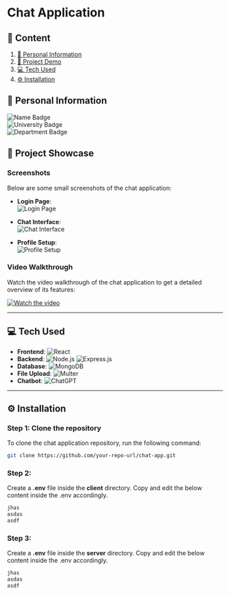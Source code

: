 # Chat Application

## 🚀 Content
1. [📜 Personal Information](#personal-information)
2. [🎥 Project Demo](#project-showcase)
3. [💻 Tech Used](#tech-used)
4. [⚙️ Installation](#installation)

## 📜 Personal Information

![Name Badge](https://img.shields.io/badge/Name-PRIYAM-blue)  
![University Badge](https://img.shields.io/badge/University-Indian%20Institute%20of%20Technology%20Mandi%20(IIT%20Mandi)-green)  
![Department Badge](https://img.shields.io/badge/Department-Data%20Science%20and%20Engineering%20(DSE)-orange)

## 🎥 Project Showcase

### Screenshots

Below are some small screenshots of the chat application:

- **Login Page**:  
  ![Login Page](https://via.placeholder.com/150x100?text=Login+Page)

- **Chat Interface**:  
  ![Chat Interface](https://via.placeholder.com/150x100?text=Chat+Interface)

- **Profile Setup**:  
  ![Profile Setup](https://via.placeholder.com/150x100?text=Profile+Setup)

### Video Walkthrough

Watch the video walkthrough of the chat application to get a detailed overview of its features:

[![Watch the video](https://img.youtube.com/vi/YOUR_VIDEO_ID/hqdefault.jpg)](https://www.youtube.com/watch?v=YOUR_VIDEO_ID)

---

## 💻 Tech Used

- **Frontend**: ![React](https://img.shields.io/badge/React-61DAFB?style=flat&logo=react&logoColor=white)  
- **Backend**: ![Node.js](https://img.shields.io/badge/Node.js-339933?style=flat&logo=node.js&logoColor=white) ![Express.js](https://img.shields.io/badge/Express.js-000000?style=flat&logo=express&logoColor=white)  
- **Database**: ![MongoDB](https://img.shields.io/badge/MongoDB-47A248?style=flat&logo=mongodb&logoColor=white)  
- **File Upload**: ![Multer](https://img.shields.io/badge/Multer-ff5c5c?style=flat&logo=npm&logoColor=white)  
- **Chatbot**: ![ChatGPT](https://img.shields.io/badge/OpenAI%20ChatGPT-00B2FF?style=flat&logo=openai&logoColor=white)

---

## ⚙️ Installation

### Step 1: Clone the repository

To clone the chat application repository, run the following command:

```bash
git clone https://github.com/your-repo-url/chat-app.git
```
### Step 2: 

Create a **.env** file inside the **client** directory.
Copy and edit the below content inside the .env accordingly.
```bash
jhas
asdas
asdf
```
### Step 3: 

Create a **.env** file inside the **server** directory.
Copy and edit the below content inside the .env accordingly.
```bash
jhas
asdas
asdf
```

